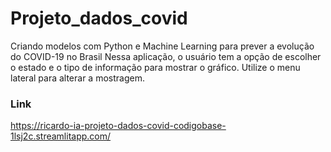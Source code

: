 # Projeto_dados_covid
Criando modelos com Python e Machine Learning para prever a evolução do COVID-19 no Brasil
Nessa aplicação, o usuário tem a opção de escolher o estado e o tipo de informação para mostrar o gráfico. Utilize o menu lateral para alterar a mostragem.

### Link

https://ricardo-ia-projeto-dados-covid-codigobase-1lsj2c.streamlitapp.com/
